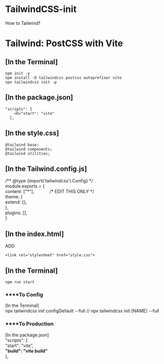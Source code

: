 # TailwindCSS-init
How to Tailwind?

# Tailwind: PostCSS with Vite
## [In the Terminal]
~~~
npm init -y
npm install -D tailwindcss postcss autoprefixer vite
npx tailwindcss init -p
~~~

## [In the package.json]
~~~
"scripts": { 
    <b>"start": "vite"
  },
~~~

## [In the style.css]
~~~
@tailwind base;
@tailwind components;
@tailwind utilities;
~~~

## [In the Tailwind.config.js]
/** @type {import('tailwindcss').Config} */  <br>
module.exports = { <br>
  content: ["\*"],   &emsp;&emsp;&emsp; /\* EDIT THIS ONLY */ <br>
  theme: {  <br>
    extend: {}, <br>
  }, <br>
  plugins: [], <br>
} <br>

## [In the index.html]
ADD <br>
~~~
<link rel="stylesheet" href="style.css">
~~~


## [In the Terminal] <br>
~~~
npm run start 
~~~

### ****To Config
[In the Terminal] <br>
npx tailwindcss init configDefault --full      	// npx tailwindcss init [NAME] --full <br>

### ****To Production 
[In the package.json] <br>
"scripts": { <br>
    "start": "vite", <br>
    **"build": "vite build"** <br>
  }, <br>

